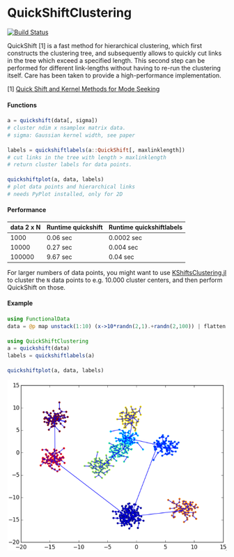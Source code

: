 # QuickShiftClustering

[![Build Status](https://travis-ci.org/rened/QuickShiftClustering.jl.svg?branch=master)](https://travis-ci.org/rened/QuickShiftClustering.jl)

QuickShift [1] is a fast method for hierarchical clustering, which first constructs the clustering tree, and subsequently allows to quickly cut links in the tree which exceed a specified length. This second step can be performed for different link-lengths without having to re-run the clustering itself. Care has been taken to provide a high-performance implementation.

[1] [Quick Shift and Kernel Methods
for Mode Seeking](http://cronos.rutgers.edu/~meer/TEACH/ADD/vedaldiS08quick.pdf)

#### Functions

```jl
a = quickshift(data[, sigma])
# cluster ndim x nsamplex matrix data.
# sigma: Gaussian kernel width, see paper

labels = quickshiftlabels(a::QuickShift[, maxlinklength])
# cut links in the tree with length > maxlinklength
# return cluster labels for data points.

quickshiftplot(a, data, labels)
# plot data points and hierarchical links
# needs PyPlot installed, only for 2D
```

#### Performance

data 2 x N | Runtime quickshift | Runtime quickshiftlabels
-----------|--------------------|-------------------------
1000       | 0.06 sec           | 0.0002 sec              
10000      | 0.27 sec           | 0.004 sec               
100000     | 9.67 sec           | 0.04 sec                

For larger numbers of data points, you might want to use [KShiftsClustering.jl](https://github.com/rened/KShiftsClustering.jl) to cluster the `N` data points to e.g. 10.000 cluster centers, and then perform QuickShift on those.

#### Example

```jl
using FunctionalData
data = @p map unstack(1:10) (x->10*randn(2,1).+randn(2,100)) | flatten

using QuickShiftClustering
a = quickshift(data)           
labels = quickshiftlabels(a)   

quickshiftplot(a, data, labels)
```

![](example.png)
